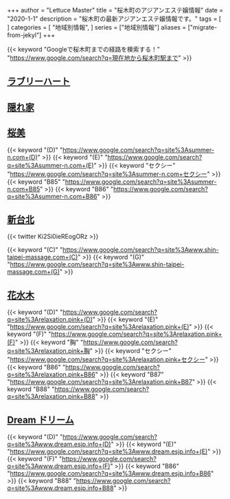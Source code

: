 +++
author = "Lettuce Master"
title = "桜木町のアジアンエステ嬢情報"
date = "2020-1-1"
description = "桜木町の最新アジアンエステ嬢情報です。"
tags = [
]
categories = [
    "地域別情報",
]
series = ["地域別情報"]
aliases = ["migrate-from-jekyl"]
+++

{{< keyword "Googleで桜木町までの経路を検索する！" "https://www.google.com/search?q=現在地から桜木町駅まで" >}}

## [ラブリーハート](http://biraku.este88.com/)


## [隠れ家](https://jasmine-mizonokuti.xyz/)


## [桜美](http://summer-n.com/rrr/)
{{< keyword "(D)" "https://www.google.com/search?q=site%3Asummer-n.com+(D)" >}} {{< keyword "(E)" "https://www.google.com/search?q=site%3Asummer-n.com+(E)" >}} {{< keyword "セクシー" "https://www.google.com/search?q=site%3Asummer-n.com+セクシー" >}} {{< keyword "B85" "https://www.google.com/search?q=site%3Asummer-n.com+B85" >}} {{< keyword "B86" "https://www.google.com/search?q=site%3Asummer-n.com+B86" >}} 

## [新台北](https://www.shin-taipei-massage.com/)


{{< twitter Ki2Si0ieREogORz >}}

{{< keyword "(C)" "https://www.google.com/search?q=site%3Awww.shin-taipei-massage.com+(C)" >}} {{< keyword "(G)" "https://www.google.com/search?q=site%3Awww.shin-taipei-massage.com+(G)" >}} 

## [花水木](http://relaxation.pink/)
{{< keyword "(D)" "https://www.google.com/search?q=site%3Arelaxation.pink+(D)" >}} {{< keyword "(E)" "https://www.google.com/search?q=site%3Arelaxation.pink+(E)" >}} {{< keyword "(F)" "https://www.google.com/search?q=site%3Arelaxation.pink+(F)" >}} {{< keyword "胸" "https://www.google.com/search?q=site%3Arelaxation.pink+胸" >}} {{< keyword "セクシー" "https://www.google.com/search?q=site%3Arelaxation.pink+セクシー" >}} {{< keyword "B86" "https://www.google.com/search?q=site%3Arelaxation.pink+B86" >}} {{< keyword "B87" "https://www.google.com/search?q=site%3Arelaxation.pink+B87" >}} {{< keyword "B88" "https://www.google.com/search?q=site%3Arelaxation.pink+B88" >}} 

## [Dream ドリーム](http://www.dream.esjp.info/)
{{< keyword "(D)" "https://www.google.com/search?q=site%3Awww.dream.esjp.info+(D)" >}} {{< keyword "(E)" "https://www.google.com/search?q=site%3Awww.dream.esjp.info+(E)" >}} {{< keyword "(F)" "https://www.google.com/search?q=site%3Awww.dream.esjp.info+(F)" >}} {{< keyword "B86" "https://www.google.com/search?q=site%3Awww.dream.esjp.info+B86" >}} {{< keyword "B88" "https://www.google.com/search?q=site%3Awww.dream.esjp.info+B88" >}} 

